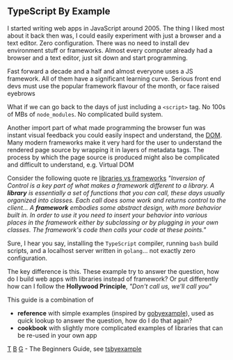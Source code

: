 ## TypeScript By Example

I started writing web apps in JavaScript around 2005.
The thing I liked most about it back then was,
I could easily experiment with just a browser and a text editor.
Zero configuration.
There was no need to install dev environment stuff or frameworks.
Almost every computer already had a browser and a text editor,
just sit down and start programming.

Fast forward a decade and a half and almost everyone uses a JS framework.
All of them have a significant learning curve.
Serious front end devs must use the popular framework flavour of the month,
or face raised eyebrows

What if we can go back to the days of just including a `<script>` tag.
No 100s of MBs of `node_modules`. No complicated build system.

Another import part of what made programming the browser fun 
was instant visual feedback you could easily inspect and understand, 
the [DOM](https://www.w3schools.com/whatis/whatis_htmldom.asp).
Many modern frameworks make it very hard for the user to understand 
the rendered page source by wrapping it in layers of metadata tags.
The process by which the page source is produced might also be complicated
and difficult to understand, e.g. Virtual DOM 

Consider the following quote re 
[libraries vs frameworks](https://martinfowler.com/bliki/InversionOfControl.html)
*"Inversion of Control is a key part of what makes a framework different to a 
library. A **library** is essentially a set of functions that you can call, 
these days usually organized into classes. Each call does some work and returns 
control to the client... A **framework** embodies some abstract design, with 
more behavior built in. In order to use it you need to insert your behavior into 
various places in the framework either by subclassing or by plugging in your own 
classes. The framework's code then calls your code at these points."* 

Sure, I hear you say, installing the `TypeScript` compiler,
running `bash` build scripts,
and a localhost server written in `golang`... not exactly zero configuration.

The key difference is this. These example try to answer the question,
how do I build web apps with libraries instead of framework?
Or put differently how can I follow the **Hollywood Principle**,
*"Don't call us, we'll call you"*

This guide is a combination of 
- **reference** with simple examples 
(inspired by [gobyexample](https://gobyexample.com/)),
used as quick lookup to answer the question, how do I do that again?
- **cookbook** with slightly more complicated examples
of libraries that can be re-used in your own app

[T](https://www.typescriptlang.org/)
[B](https://www.gnu.org/software/bash/)
[G](https://golang.org/) - The Beginners Guide, 
see [tsbyexample](htts://tsbyexample.mozey.co)

